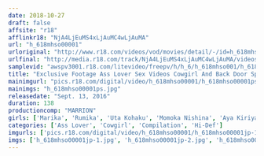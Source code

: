```yaml
---
date: 2018-10-27
draft: false
affsite: "r18"
afflinkr18: "NjA4LjEuMS4xLjAuMC4wLjAuMA"
url: "h_618mhso00001"
urloriginal: "http://www.r18.com/videos/vod/movies/detail/-/id=h_618mhso00001"
urlfinal: "http://media.r18.com/track/NjA4LjEuMS4xLjAuMC4wLjAuMA/videos/vod/movies/detail/-/id=h_618mhso00001"
samplevid: "awspv3001.r18.com/litevideo/freepv/h/h_6/h_618mhso001/h_618mhso001_dmb_w.mp4"
title: "Exclusive Footage Ass Lover Sex Videos Cowgirl And Back Door Special"
mainimgurl: "pics.r18.com/digital/video/h_618mhso00001/h_618mhso00001ps.jpg"
mainimgs: "h_618mhso00001ps.jpg"
releasedate: "Sept. 13, 2016"
duration: 138
productioncomp: "MARRION"
girls: ['Marika', 'Rumika', 'Uta Kohaku', 'Momoka Nishina', 'Aya Kiriya']
categories: ['Ass Lover', 'Cowgirl', 'Compilation', 'Hi-Def']
imgurls: ['pics.r18.com/digital/video/h_618mhso00001/h_618mhso00001jp-1.jpg', 'pics.r18.com/digital/video/h_618mhso00001/h_618mhso00001jp-2.jpg', 'pics.r18.com/digital/video/h_618mhso00001/h_618mhso00001jp-3.jpg', 'pics.r18.com/digital/video/h_618mhso00001/h_618mhso00001jp-4.jpg', 'pics.r18.com/digital/video/h_618mhso00001/h_618mhso00001jp-5.jpg', 'pics.r18.com/digital/video/h_618mhso00001/h_618mhso00001jp-6.jpg', 'pics.r18.com/digital/video/h_618mhso00001/h_618mhso00001jp-7.jpg', 'pics.r18.com/digital/video/h_618mhso00001/h_618mhso00001jp-8.jpg', 'pics.r18.com/digital/video/h_618mhso00001/h_618mhso00001jp-9.jpg', 'pics.r18.com/digital/video/h_618mhso00001/h_618mhso00001jp-10.jpg', 'pics.r18.com/digital/video/h_618mhso00001/h_618mhso00001jp-11.jpg', 'pics.r18.com/digital/video/h_618mhso00001/h_618mhso00001jp-12.jpg', 'pics.r18.com/digital/video/h_618mhso00001/h_618mhso00001jp-13.jpg', 'pics.r18.com/digital/video/h_618mhso00001/h_618mhso00001jp-14.jpg', 'pics.r18.com/digital/video/h_618mhso00001/h_618mhso00001jp-15.jpg', 'pics.r18.com/digital/video/h_618mhso00001/h_618mhso00001jp-16.jpg', 'pics.r18.com/digital/video/h_618mhso00001/h_618mhso00001jp-17.jpg', 'pics.r18.com/digital/video/h_618mhso00001/h_618mhso00001jp-18.jpg', 'pics.r18.com/digital/video/h_618mhso00001/h_618mhso00001jp-19.jpg', 'pics.r18.com/digital/video/h_618mhso00001/h_618mhso00001jp-20.jpg']
imgs: ['h_618mhso00001jp-1.jpg', 'h_618mhso00001jp-2.jpg', 'h_618mhso00001jp-3.jpg', 'h_618mhso00001jp-4.jpg', 'h_618mhso00001jp-5.jpg', 'h_618mhso00001jp-6.jpg', 'h_618mhso00001jp-7.jpg', 'h_618mhso00001jp-8.jpg', 'h_618mhso00001jp-9.jpg', 'h_618mhso00001jp-10.jpg', 'h_618mhso00001jp-11.jpg', 'h_618mhso00001jp-12.jpg', 'h_618mhso00001jp-13.jpg', 'h_618mhso00001jp-14.jpg', 'h_618mhso00001jp-15.jpg', 'h_618mhso00001jp-16.jpg', 'h_618mhso00001jp-17.jpg', 'h_618mhso00001jp-18.jpg', 'h_618mhso00001jp-19.jpg', 'h_618mhso00001jp-20.jpg']
---
```

